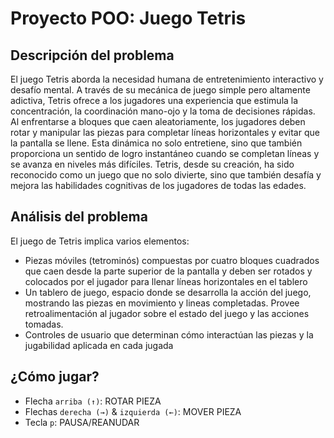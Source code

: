 # Proyecto POO: Juego Tetris
## Descripción del problema
El juego Tetris aborda la necesidad humana de entretenimiento interactivo y desafío mental. A través de su mecánica de juego simple pero altamente adictiva, Tetris ofrece a los jugadores una experiencia que estimula la concentración, la coordinación mano-ojo y la toma de decisiones rápidas. Al enfrentarse a bloques que caen aleatoriamente, los jugadores deben rotar y manipular las piezas para completar líneas horizontales y evitar que la pantalla se llene. Esta dinámica no solo entretiene, sino que también proporciona un sentido de logro instantáneo cuando se completan líneas y se avanza en niveles más difíciles. Tetris, desde su creación, ha sido reconocido como un juego que no solo divierte, sino que también desafía y mejora las habilidades cognitivas de los jugadores de todas las edades.

## Análisis del problema
El juego de Tetris implica varios elementos:

- Piezas móviles (tetrominós) compuestas por cuatro bloques cuadrados que caen desde la parte superior de la pantalla y deben ser rotados y colocados por el jugador para llenar líneas horizontales en el tablero
- Un tablero de juego, espacio donde se desarrolla la acción del juego, mostrando las piezas en movimiento y lineas completadas. Provee retroalimentación al jugador sobre el estado del juego y las acciones tomadas.
- Controles de usuario que determinan cómo interactúan las piezas y la jugabilidad aplicada en cada jugada

## ¿Cómo jugar?

* Flecha `arriba (↑)`: ROTAR PIEZA
* Flechas `derecha (→)` & `izquierda (←)`: MOVER PIEZA
* Tecla `p`: PAUSA/REANUDAR
